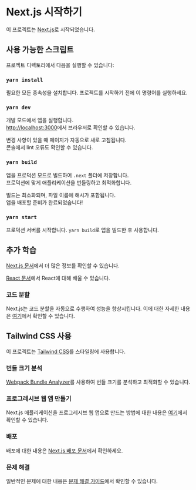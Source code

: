 # Next.js 시작하기

이 프로젝트는 [Next.js](https://nextjs.org/)로 시작되었습니다.

## 사용 가능한 스크립트

프로젝트 디렉토리에서 다음을 실행할 수 있습니다:

### `yarn install`

필요한 모든 종속성을 설치합니다. 프로젝트를 시작하기 전에 이 명령어를 실행하세요.

### `yarn dev`

개발 모드에서 앱을 실행합니다.\
[http://localhost:3000](http://localhost:3000)에서 브라우저로 확인할 수 있습니다.

변경 사항이 있을 때 페이지가 자동으로 새로 고침됩니다.\
콘솔에서 lint 오류도 확인할 수 있습니다.

### `yarn build`

앱을 프로덕션 모드로 빌드하여 `.next` 폴더에 저장합니다.\
프로덕션에 맞게 애플리케이션을 번들링하고 최적화합니다.

빌드는 최소화되며, 파일 이름에 해시가 포함됩니다.\
앱을 배포할 준비가 완료되었습니다! 

### `yarn start`

프로덕션 서버를 시작합니다. `yarn build`로 앱을 빌드한 후 사용합니다.

## 추가 학습

[Next.js 문서](https://nextjs.org/docs)에서 더 많은 정보를 확인할 수 있습니다.

[React 문서](https://reactjs.org/)에서 React에 대해 배울 수 있습니다.

### 코드 분할

Next.js는 코드 분할을 자동으로 수행하여 성능을 향상시킵니다. 이에 대한 자세한 내용은 [여기](https://nextjs.org/docs/advanced-features/code-splitting)에서 확인할 수 있습니다.

## Tailwind CSS 사용

이 프로젝트는 [Tailwind CSS](https://tailwindcss.com/)를 스타일링에 사용합니다. 

### 번들 크기 분석

[Webpack Bundle Analyzer](https://github.com/webpack-contrib/webpack-bundle-analyzer)를 사용하여 번들 크기를 분석하고 최적화할 수 있습니다.

### 프로그레시브 웹 앱 만들기

Next.js 애플리케이션을 프로그레시브 웹 앱으로 만드는 방법에 대한 내용은 [여기](https://nextjs.org/docs/advanced-features/service-workers)에서 확인할 수 있습니다.

### 배포

배포에 대한 내용은 [Next.js 배포 문서](https://nextjs.org/docs/deployment)에서 확인하세요.

### 문제 해결

일반적인 문제에 대한 내용은 [문제 해결 가이드](https://nextjs.org/docs/errors)에서 확인할 수 있습니다.
